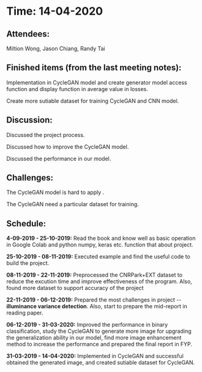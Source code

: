 <h1>Time: 14-04-2020</h1>
<h2>Attendees:</h2>
<p>Miltion Wong, Jason Chiang, Randy Tai</p>

<h2>Finished items (from the last meeting notes):</h2>
<p>Implementation in CycleGAN model and create generator model access function and display function in average value in losses.</p>
<p>Create more sutiable dataset for training CycleGAN and CNN model.</p>

<h2>Discussion:</h2>
<p>Discussed the project process.</p>
<p>Discussed how to improve the CycleGAN model.</p>
<p>Discussed the performance in our model.</p>

<h2>Challenges:</h2>
<p>The CycleGAN model is hard to apply .</p>
<p>The CycleGAN need a particular dataset for training.</p>

<h2>Schedule:</h2>
<p><strong>4-09-2019 - 25-10-2019:</strong> Read the book and know well as basic operation in Google Colab and python numpy, keras etc. function that about project.</p>
<p><strong>25-10-2019 - 08-11-2019:</strong> Executed example and find the useful code to build the project.</p>
<p><strong>08-11-2019 - 22-11-2019:</strong> Preprocessed the CNRPark+EXT dataset to reduce the excution time and improve effectiveness of the program. Also, found more dataset to support accuracy of the project</p>
<p><strong>22-11-2019 - 06-12-2019:</strong> Prepared the most challenges in project -- <b>illuminance variance detection</b>. Also, start to prepare the mid-report in reading paper.</p>
<p><strong>06-12-2019 - 31-03-2020:</strong> Improved the performance in binary classification, study the CycleGAN to generate more image for upgrading the generalization ability in our model, find more image enhancement method to increase the performance and prepared the final report in FYP.</p>
<p><strong>31-03-2019 - 14-04-2020:</strong> Implemented in CycleGAN and successful obtained the generated image, and created sutiable dataset for CycleGAN.</p>

